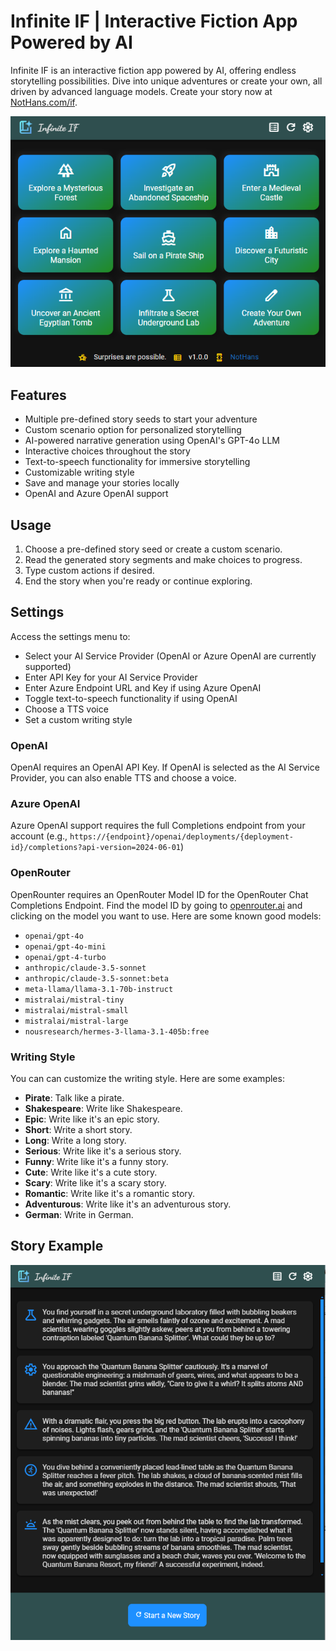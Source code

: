 # Infinite IF | Interactive Fiction App Powered by AI

Infinite IF is an interactive fiction app powered by AI, offering endless storytelling possibilities. Dive into unique adventures or create your own, all driven by advanced language models. Create your story now at [NotHans.com/if](https://nothans.com/if).

![Infinite IF Start Screen](/screenshots/if-start-screen.png)

## Features

- Multiple pre-defined story seeds to start your adventure
- Custom scenario option for personalized storytelling
- AI-powered narrative generation using OpenAI's GPT-4o LLM
- Interactive choices throughout the story
- Text-to-speech functionality for immersive storytelling
- Customizable writing style
- Save and manage your stories locally
- OpenAI and Azure OpenAI support

## Usage

1. Choose a pre-defined story seed or create a custom scenario.
2. Read the generated story segments and make choices to progress.
3. Type custom actions if desired.
4. End the story when you're ready or continue exploring.

## Settings

Access the settings menu to:

- Select your AI Service Provider (OpenAI or Azure OpenAI are currently supported)
- Enter API Key for your AI Service Provider
- Enter Azure Endpoint URL and Key if using Azure OpenAI
- Toggle text-to-speech functionality if using OpenAI
- Choose a TTS voice
- Set a custom writing style

### OpenAI
OpenAI requires an OpenAI API Key. If OpenAI is selected as the AI Service Provider, you can also enable TTS and choose a voice.

### Azure OpenAI
Azure OpenAI support requires the full Completions endpoint from your account (e.g., `https://{endpoint}/openai/deployments/{deployment-id}/completions?api-version=2024-06-01`)

### OpenRouter
OpenRounter requires an OpenRouter Model ID for the OpenRouter Chat Completions Endpoint. Find the model ID by going to [openrouter.ai](https://openrouter.ai) and clicking on the model you want to use. Here are some known good models:

- `openai/gpt-4o`
- `openai/gpt-4o-mini`
- `openai/gpt-4-turbo`
- `anthropic/claude-3.5-sonnet`
- `anthropic/claude-3.5-sonnet:beta`
- `meta-llama/llama-3.1-70b-instruct`
- `mistralai/mistral-tiny`
- `mistralai/mistral-small`
- `mistralai/mistral-large`
- `nousresearch/hermes-3-llama-3.1-405b:free`

### Writing Style

You can can customize the writing style. Here are some examples:

- **Pirate**: Talk like a pirate.
- **Shakespeare**: Write like Shakespeare.
- **Epic**: Write like it's an epic story.
- **Short**: Write a short story.
- **Long**: Write a long story.
- **Serious**: Write like it's a serious story.
- **Funny**: Write like it's a funny story.
- **Cute**: Write like it's a cute story.
- **Scary**: Write like it's a scary story.
- **Romantic**: Write like it's a romantic story.
- **Adventurous**: Write like it's an adventurous story.
- **German**: Write in German.

## Story Example

![Banana Splitter Story| Infinite IF](/screenshots/if-banana-splitter-story.png)
